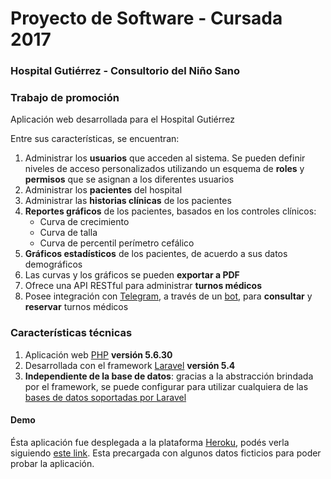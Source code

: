 # Proyecto de Software - Cursada 2017

### Hospital Gutiérrez - Consultorio del Niño Sano

### Trabajo de promoción

Aplicación web desarrollada para el Hospital Gutiérrez

Entre sus características, se encuentran:

  1. Administrar los **usuarios** que acceden al sistema. Se pueden definir niveles de acceso personalizados utilizando un esquema de **roles** y **permisos** que se asignan a los diferentes usuarios  
  2. Administrar los **pacientes** del hospital
  3. Administrar las **historias clínicas** de los pacientes
  4. **Reportes gráficos** de los pacientes, basados en los controles clínicos:
		- Curva de crecimiento
		- Curva de talla
		- Curva de percentil perímetro cefálico
  5.  **Gráficos estadísticos** de los pacientes, de acuerdo a sus datos demográficos
  6. Las curvas y los gráficos se pueden **exportar a PDF**
  7. Ofrece una API RESTful para administrar **turnos médicos**
  8. Posee integración con [Telegram](https://telegram.org/), a través de un [bot](https://core.telegram.org/bots), para **consultar** y **reservar** turnos médicos

### Características técnicas

1. Aplicación web [PHP](http://php.net/) **versión 5.6.30**
2. Desarrollada con el framework [Laravel](https://laravel.com/) **versión 5.4**
3. **Independiente de la base de datos**: gracias a la abstracción brindada por el framework, se puede configurar para utilizar cualquiera de las [bases de datos soportadas por Laravel](https://laravel.com/docs/5.4/database#introduction)

#### Demo

Ésta aplicación fue desplegada a la plataforma [Heroku](http://heroku.com), podés verla siguiendo [este link](https://ortu-agustin-proyecto.herokuapp.com/). Esta precargada con algunos datos ficticios para poder probar la aplicación.
